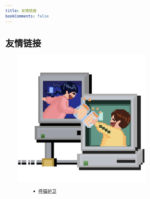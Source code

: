 ```yaml
---
title: 友情链接
bookComments: false
---
```


# 友情链接

<figure>
    <img width="400px" height="400px" src="images/cheers.png">
<figure>

- [呼猫护卫](https://qingshanbadass.notion.site/qingshanbadass/e3d519283a9f4412acc1d174ec94e30d)